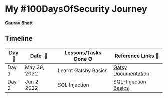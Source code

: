 # My #100DaysOfSecurity Journey

**Gaurav Bhatt**   

## Timeline

|**Day:pushpin:**|**Date &nbsp;:calendar:**|**Lessons/Tasks Done :alarm_clock:**| **Reference Links :link:**|
|------|-----------------|--------------------|---------------------|
|Day 1|May 29, 2022| Learnt Gatsby Basics | [Gatsy Documentation](https://www.gatsbyjs.com/docs/tutorial/)|
|Day 2|Jun 2, 2022| SQL Injection | [SQL-Injection Basics](https://csejournal.quora.com/SQL-Injections-Part-1)|
